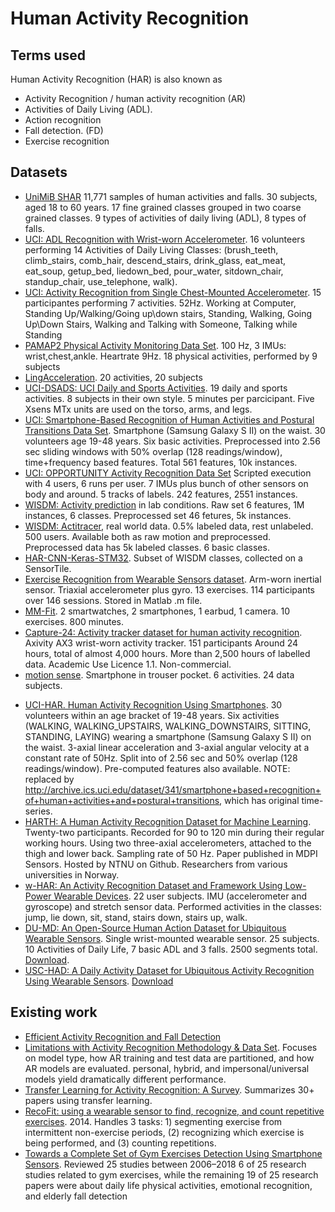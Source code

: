 
# Human Activity Recognition

## Terms used

Human Activity Recognition (HAR) is also known as

* Activity Recognition / human activity recognition (AR) 
* Activities of Daily Living (ADL).
* Action recognition
* Fall detection. (FD)
* Exercise recognition


## Datasets

* [UniMiB SHAR](http://www.sal.disco.unimib.it/technologies/unimib-shar/)
11,771 samples of human activities and falls. 30 subjects, aged 18 to 60 years. 
17 fine grained classes grouped in two coarse grained classes. 9 types of activities of daily living (ADL), 8 types of falls.
* [UCI: ADL Recognition with Wrist-worn Accelerometer](https://archive.ics.uci.edu/dataset/283/dataset+for+adl+recognition+with+wrist+worn+accelerometer).
16 volunteers performing 14 Activities of Daily Living
Classes: (brush_teeth, climb_stairs, comb_hair, descend_stairs, drink_glass, eat_meat, eat_soup, getup_bed, liedown_bed, pour_water, sitdown_chair, standup_chair, use_telephone, walk).
* [UCI: Activity Recognition from Single Chest-Mounted Accelerometer](https://archive.ics.uci.edu/ml/datasets/Activity+Recognition+from+Single+Chest-Mounted+Accelerometer).
15 participantes performing 7 activities.
52Hz.
Working at Computer, Standing Up/Walking/Going up\down stairs, Standing, Walking, Going Up\Down Stairs, Walking and Talking with Someone, Talking while Standing
* [PAMAP2 Physical Activity Monitoring Data Set](https://archive.ics.uci.edu/ml/datasets/PAMAP2+Physical+Activity+Monitoring).
100 Hz, 3 IMUs: wrist,chest,ankle. Heartrate 9Hz. 18 physical activities, performed by 9 subjects 
* [LingAcceleration](http://www.ccs.neu.edu/home/intille/data/BaoIntilleData04.html). 20 activities, 20 subjects
* [UCI-DSADS: UCI Daily and Sports Activities](https://archive.ics.uci.edu/dataset/256/daily+and+sports+activities).
19 daily and sports activities.
8 subjects in their own style. 5 minutes per parcicipant.
Five Xsens MTx units are used on the torso, arms, and legs.
* [UCI: Smartphone-Based Recognition of Human Activities and Postural Transitions Data Set](http://archive.ics.uci.edu/ml/datasets/Smartphone-Based+Recognition+of+Human+Activities+and+Postural+Transitions).
Smartphone (Samsung Galaxy S II) on the waist.
30 volunteers age 19-48 years. Six basic activities.
Preprocessed into 2.56 sec sliding windows with 50% overlap (128 readings/window), time+frequency based features.
Total 561 features, 10k instances.
* [UCI: OPPORTUNITY Activity Recognition Data Set](https://archive.ics.uci.edu/ml/datasets/OPPORTUNITY+Activity+Recognition)
Scripted execution with 4 users, 6 runs per user.
7 IMUs plus bunch of other sensors on body and around. 5 tracks of labels. 242 features, 2551 instances.
* [WISDM: Activity prediction](http://www.cis.fordham.edu/wisdm/dataset.php) in lab conditions.
Raw set 6 features, 1M instances, 6 classes.
Preprocessed set 46 fetures, 5k instances.
* [WISDM: Actitracer](www.cis.fordham.edu/wisdm/dataset.php#actitracker), real world data. 0.5% labeled data, rest unlabeled.
500 users. Available both as raw motion and preprocessed. Preprocessed data has 5k labeled classes. 6 basic classes.
* [HAR-CNN-Keras-STM32](https://github.com/ausilianapoli/HAR-CNN-Keras-STM32).
Subset of WISDM classes, collected on a SensorTile.
* [Exercise Recognition from Wearable Sensors dataset](https://github.com/microsoft/Exercise-Recognition-from-Wearable-Sensors).
Arm-worn inertial sensor. Triaxial accelerometer plus gyro.
13 exercises. 114 participants over 146 sessions.
Stored in Matlab .m file.
* [MM-Fit](https://mmfit.github.io/).
2 smartwatches, 2 smartphones, 1 earbud, 1 camera.
10 exercises.
800 minutes.
* [Capture-24: Activity tracker dataset for human activity recognition](https://ora.ox.ac.uk/objects/uuid:99d7c092-d865-4a19-b096-cc16440cd001).
Axivity AX3 wrist-worn activity tracker.
151 participants
Around 24 hours, total of almost 4,000 hours.
More than 2,500 hours of labelled data.
Academic Use Licence 1.1. Non-commercial.
* [motion sense](https://github.com/mmalekzadeh/motion-sense).
Smartphone in trouser pocket.
6 activities.
24 data subjects.
- [UCI-HAR. Human Activity Recognition Using Smartphones](https://archive.ics.uci.edu/dataset/240/human+activity+recognition+using+smartphones).
30 volunteers within an age bracket of 19-48 years.
Six activities (WALKING, WALKING_UPSTAIRS, WALKING_DOWNSTAIRS, SITTING, STANDING, LAYING) wearing a smartphone (Samsung Galaxy S II) on the waist.
3-axial linear acceleration and 3-axial angular velocity at a constant rate of 50Hz.
Split into of 2.56 sec and 50% overlap (128 readings/window).
Pre-computed features also available.
NOTE: replaced by http://archive.ics.uci.edu/dataset/341/smartphone+based+recognition+of+human+activities+and+postural+transitions, which has original time-series.
- [HARTH: A Human Activity Recognition Dataset for Machine Learning](https://www.mdpi.com/1424-8220/21/23/7853).
Twenty-two participants. Recorded for 90 to 120 min during their regular working hours.
Using two three-axial accelerometers, attached to the thigh and lower back.
Sampling rate of 50 Hz.
Paper published in MDPI Sensors.
Hosted by NTNU on Github. Researchers from various universities in Norway.
- [w-HAR: An Activity Recognition Dataset and Framework Using Low-Power Wearable Devices](https://www.mdpi.com/1424-8220/20/18/5356).
22 user subjects.
IMU (accelerometer and gyroscope) and stretch sensor data.
Performed activities in the classes: jump, lie down, sit, stand, stairs down, stairs up, walk.
- [DU-MD: An Open-Source Human Action Dataset for Ubiquitous Wearable Sensors](https://www.researchgate.net/publication/324970742_DU-MD_An_Open-Source_Human_Action_Dataset_for_Ubiquitous_Wearable_Sensors).
Single wrist-mounted wearable sensor.
25 subjects.
10 Activities of Daily Life, 7 basic ADL and 3 falls.
2500 segments total.
[Download](https://ahadvisionlab.com/mobility.html).
- [USC-HAD: A Daily Activity Dataset for Ubiquitous Activity Recognition Using Wearable Sensors](https://www.researchgate.net/publication/262291666_USC-HAD_a_daily_activity_dataset_for_ubiquitous_activity_recognition_using_wearable_sensors).
[Download](https://sipi.usc.edu/had/)

## Existing work

* [Efficient Activity Recognition and Fall Detection](https://dis.ijs.si/ami-repository/datasets/14/Kozina-Efficient_Activity_Recognition_and_Fall_Detection_Using_Accelerometers.pdf)
* [Limitations with Activity Recognition Methodology & Data Set](http://www.cis.fordham.edu/wisdm/Lockhart_Weiss_HASCA.pdf).
Focuses on model type, how AR training and test data are partitioned, and how AR models are evaluated.
personal, hybrid, and impersonal/universal models yield dramatically different performance.
* [Transfer Learning for Activity Recognition: A Survey](http://eecs.wsu.edu/~cook/pubs/kais12.pdf).
Summarizes 30+ papers using transfer learning.
* [RecoFit: using a wearable sensor to find, recognize, and count repetitive exercises](). 2014.
Handles 3 tasks: 1) segmenting exercise from intermittent non-exercise periods, (2) recognizing which exercise is being performed, and (3) counting repetitions.
* [Towards a Complete Set of Gym Exercises Detection Using Smartphone Sensors](https://www.hindawi.com/journals/sp/2020/6471438/).
Reviewed 25 studies between 2006–2018
6 of 25 research studies related to gym exercises,
while the remaining 19 of 25 research papers were about daily life physical activities, emotional recognition, and elderly fall detection

